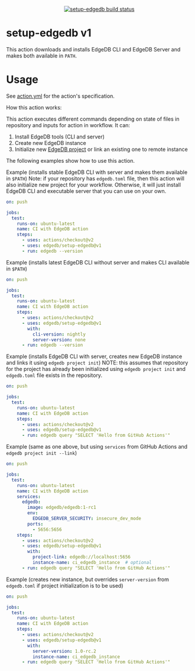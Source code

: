 <p align="center">
  <a href="https://github.com/edgedb/setup-edgedb/actions"><img alt="setup-edgedb build status" src="https://github.com/edgedb/setup-edgedb/workflows/build-test/badge.svg"></a>
</p>

# setup-edgedb v1

This action downloads and installs EdgeDB CLI and EdgeDB Server and makes
both available in `PATH`.

# Usage

See [action.yml](action.yml) for the action's specification.

How this action works:

This action executes different commands depending on state of files in repository and inputs for action in workflow. It can:
1. Install EdgeDB tools (CLI and server)
2. Create new EdgeDB instance
3. Initialize new [EdgeDB project](https://www.edgedb.com/docs/cli/edgedb_project/index) or link an existing one to remote instance

The following examples show how to use this action.

Example (installs stable EdgeDB CLI with server and makes them available in `$PATH`)
Note: if your repository has `edgedb.toml` file, then this action will also initialize new project for your workflow.
Otherwise, it will just install EdgeDB CLI and executable server that you can use on your own.

```yaml
on: push

jobs:
  test:
    runs-on: ubuntu-latest
    name: CI with EdgeDB action
    steps:
      - uses: actions/checkout@v2
      - uses: edgedb/setup-edgedb@v1
      - run: edgedb --version
```

Example (installs latest EdgeDB CLI without server and makes CLI available in `$PATH`)
```yaml
on: push

jobs:
  test:
    runs-on: ubuntu-latest
    name: CI with EdgeDB action
    steps:
      - uses: actions/checkout@v2
      - uses: edgedb/setup-edgedb@v1
        with:
          cli-version: nightly
          server-version: none
      - run: edgedb --version
```

Example (installs EdgeDB CLI with server, creates new EdgeDB instance and links it using `edgedb project init`)
NOTE: this assumes that repository for the project has already been initialized
using `edgedb project init` and `edgedb.toml` file exists in the repository.
```yaml
on: push

jobs:
  test:
    runs-on: ubuntu-latest
    name: CI with EdgeDB action
    steps:
      - uses: actions/checkout@v2
      - uses: edgedb/setup-edgedb@v1
      - run: edgedb query "SELECT 'Hello from GitHub Actions'"
```

Example (same as one above, but using `services` from GitHub Actions and `edgedb project init --link`)
```yaml
on: push

jobs:
  test:
    runs-on: ubuntu-latest
    name: CI with EdgeDB action
    services:
      edgedb:
        image: edgedb/edgedb:1-rc1
        env:
          EDGEDB_SERVER_SECURITY: insecure_dev_mode
        ports:
          - 5656:5656
    steps:
      - uses: actions/checkout@v2
      - uses: edgedb/setup-edgedb@v1
        with:
          project-link: edgedb://localhost:5656
          instance-name: ci_edgedb_instance  # optional
      - run: edgedb query "SELECT 'Hello from GitHub Actions'"
```

Example (creates new instance, but overrides `server-version` from `edgedb.toml` if project initialization is to be used)
```yaml
on: push

jobs:
  test:
    runs-on: ubuntu-latest
    name: CI with EdgeDB action
    steps:
      - uses: actions/checkout@v2
      - uses: edgedb/setup-edgedb@v1
        with:
          server-version: 1.0-rc.2
          instance-name: ci_edgedb_instance
      - run: edgedb query "SELECT 'Hello from GitHub Actions'"
```
